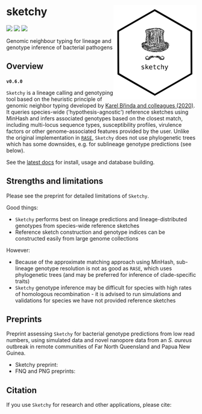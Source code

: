 # sketchy <a href='https://github.com/esteinig'><img src='docs/images/logo.png' align="right" height="250" /></a>

![](https://img.shields.io/badge/lang-rust-black.svg)
![](https://img.shields.io/badge/version-0.6.0-purple.svg)
![](https://img.shields.io/badge/biorxiv-1.0-blue.svg)

Genomic neighbour typing for lineage and genotype inference of bacterial pathogens

## Overview

**`v0.6.0`**

`Sketchy` is a lineage calling and genotyping tool based on the heuristic principle of genomic neighbor typing developed by [Karel Břinda and colleagues (2020)](https://www.biorxiv.org/content/10.1101/403204v2). It queries species-wide ('hypothesis-agnostic') reference sketches using MinHash and infers associated genotypes based on the closest match, including multi-locus sequence types, susceptibility profiles, virulence factors or other genome-associated features provided by the user. Unlike the original implementation in [`RASE`](https://github.com/c2-d2/rase-pipeline), `Sketchy` does not use phylogenetic trees which has some downsides, e.g. for sublineage genotype predictions (see below). 

See the [latest docs](https://esteinig.github.io/sketchy) for install, usage and database building.

## Strengths and limitations

Please see the preprint for detailed limitations of `Sketchy`. 

Good things:

* `Sketchy` performs best on lineage predictions and lineage-distributed genotypes from species-wide reference sketches
* Reference sketch construction and genotype indices can be constructed easily from large genome collections

However:

* Because of the approximate matching approach using MinHash, sub-lineage genotype resolution is not as good as `RASE`, which uses phylogenetic trees (and may be preferred for inference of clade-specific traits)
* `Sketchy` genotype inference may be difficult for species with high rates of homologous recombination - it is advised to run simulations and validations for species we have not provided reference sketches

## Preprints

Preprint assessing `Sketchy` for bacterial genotype predictions from low read numbers, using simulated data and novel nanopore data from an *S. aureus* outbreak in remote communities of Far North Queensland and Papua New Guinea. 

* Sketchy preprint:
* FNQ and PNG preprints:


## Citation

If you use `Sketchy` for research and other applications, please cite:

```

```
